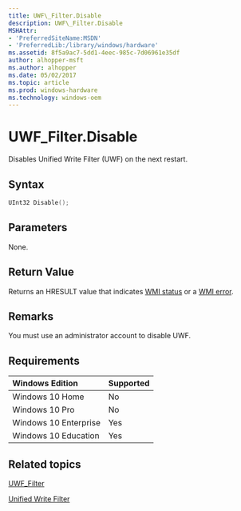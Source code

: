 ```yaml
---
title: UWF\_Filter.Disable
description: UWF\_Filter.Disable
MSHAttr:
- 'PreferredSiteName:MSDN'
- 'PreferredLib:/library/windows/hardware'
ms.assetid: 8f5a9ac7-5dd1-4eec-985c-7d06961e35df
author: alhopper-msft
ms.author: alhopper
ms.date: 05/02/2017
ms.topic: article
ms.prod: windows-hardware
ms.technology: windows-oem
---
```

# UWF\_Filter.Disable

Disables Unified Write Filter (UWF) on the next restart.

## Syntax

```powershell
UInt32 Disable();
```

## Parameters

None.

## Return Value

Returns an HRESULT value that indicates [WMI status](http://go.microsoft.com/fwlink/p/?LinkID=208318) or a [WMI error](http://go.microsoft.com/fwlink/p/?LinkID=208317).

## Remarks

You must use an administrator account to disable UWF.

## Requirements

| Windows Edition       | Supported |
|:----------------------|:----------|
| Windows 10 Home       | No        |
| Windows 10 Pro        | No        |
| Windows 10 Enterprise | Yes       |
| Windows 10 Education  | Yes       |

## Related topics

[UWF\_Filter](uwf-filter.md)

[Unified Write Filter](unified-write-filter.md)

